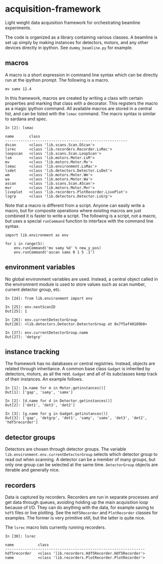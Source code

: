 # acquisition-framework
Light weight data acquisition framework for orchestrating beamline experiments.

The code is organized as a library containing various classes. A beamline is set up simply by making instances for detectors, motors, and any other devices directly in ipython. See `dummy_beamline.py` for example.

## macros
A macro is a short expression in command line syntax which can be directly run at the ipython prompt. The following is a macro.
```
mv samx 12.4
```

In this framework, macros are created by writing a class with certain properties and marking that class with a decorator. This registers the macro as a magic ipython command. All available macros are stored in a central list, and can be listed with the `lsmac` command. The macro syntax is similar to sardana and spec.
```
In [2]: lsmac

name       class                                        
--------------------------------------------------------
dscan      <class 'lib.scans.Scan.DScan'>               
lsrec      <class 'lib.recorders.Recorder.LsRec'>       
loopscan   <class 'lib.scans.Scan.LoopScan'>            
lsm        <class 'lib.motors.Motor.LsM'>               
mv         <class 'lib.motors.Motor.Mv'>                
lsmac      <class 'lib.environment.LsMac'>              
lsdet      <class 'lib.detectors.Detector.LsDet'>       
wm         <class 'lib.motors.Motor.Wm'>                
wa         <class 'lib.motors.Motor.Wa'>                
ascan      <class 'lib.scans.Scan.AScan'>               
mvr        <class 'lib.motors.Motor.Mvr'>               
liveplot   <class 'lib.recorders.PlotRecorder.LivePlot'>
lsgrp      <class 'lib.detectors.Detector.LsGrp'>       

```
Note that a macro is different from a script. Anyone can easily write a macro, but for composite operations where existing macros are just combined it is faster to write a script. The following is a script, not a macro, but uses a special `runCommand` function to interface with the command line syntax.
```
import lib.environment as env

for i in range(5):
    env.runCommand('mv samy %d' % new_y_pos)
    env.runCommand('ascan samx 0 1 5 .1')

```

## environment variables
No global environment variables are used. Instead, a central object called in the environment module is used to store values such as scan number, current detector group, etc.
```
In [24]: from lib.environment import env

In [25]: env.nextScanID
Out[25]: 1

In [26]: env.currentDetectorGroup
Out[26]: <lib.detectors.Detector.DetectorGroup at 0x7f5af40189b0>

In [27]: env.currentDetectorGroup.name
Out[27]: 'detgrp'
```

## instance tracking
The framework has no databases or central registries. Instead, objects are related through inheritance. A common base class `Gadget`
 is inherited by detectors, motors, as all the rest. `Gadget` and all of its subclasses keep track of their instances. An example follows.
```
In [1]: [m.name for m in Motor.getinstances()]
Out[1]: ['gap', 'samy', 'samx']

In [2]: [d.name for d in Detector.getinstances()]
Out[2]: ['det1', 'det3', 'det2']

In [3]: [g.name for g in Gadget.getinstances()]
Out[3]: ['gap', 'detgrp', 'det1', 'samy', 'samx', 'det3', 'det2', 'hdf5recorder']
```
 
## detector groups
Detectors are chosen through detector groups. The variable `lib.environment.env.currentDetectorGroup` selects which detector group to read out when scanning. A detector can be a member of many groups, but only one group can be selected at the same time. `DetectorGroup` objects are iterable and generally nice.

## recorders
Data is captured by recorders. Recorders are run in separate processes and get data through queues, avoiding holding up the main acquisition loop because of I/O. They can do anything with the data, for example saving to `hdf5` files or live plotting. See the `Hdf5Recorder` and `PlotRecorder` classes for examples. The former is very primitive still, but the latter is quite nice.

The `lsrec` macro lists currently running recorders.
```
In [30]: lsrec

name           class                                            
----------------------------------------------------------------
hdf5recorder   <class 'lib.recorders.Hdf5Recorder.Hdf5Recorder'>
name           <class 'lib.recorders.PlotRecorder.PlotRecorder'>
```
